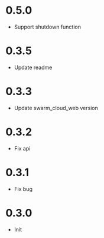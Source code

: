 # 0.5.0

- Support shutdown function
# 0.3.5

- Update readme
# 0.3.3

- Update swarm_cloud_web version
# 0.3.2

- Fix api

# 0.3.1

- Fix bug

# 0.3.0

- Init